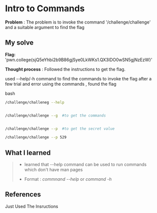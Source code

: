 



# Intro to Commands 

**Problem** : The problem is to invoke  the command '/challenge/challenge' and a suitable argument  to find the flag

## My solve

**Flag:** 'pwn.college{sjQ5eYhbi2b9B86gjSye0LkWKs1.QX3IDO0wSN5gjNzEzW}'


**Thought process** :   Followed the instructions  to get the flag.

used --help/-h command to find the commands to invoke the flag
after a few trial and error using the commands , found the flag


bash
```bash
/challenge/challeneg --help


/challenge/challenge --g  #to get the commands


/challenge/challenge --p  #to get the secret value

/challenge/challenge --p 529

```


## What I learned
>* learned that --help command can be used to run commands which don't have man pages
>  
> 
>* Format : *commnand --help*  or *command -h* 
> 
> 
>  

## References
Just Used The Insructions
